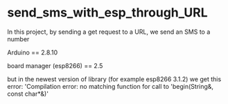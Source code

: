 # send_sms_with_esp_through_URL
In this project, by sending a get request to a URL, we send an SMS to a number

Arduino == 2.8.10

board manager (esp8266) == 2.5 

but in the newest version of library (for example esp8266 3.1.2) we get this error:
'Compilation error: no matching function for call to 'begin(String&, const char*&)'

